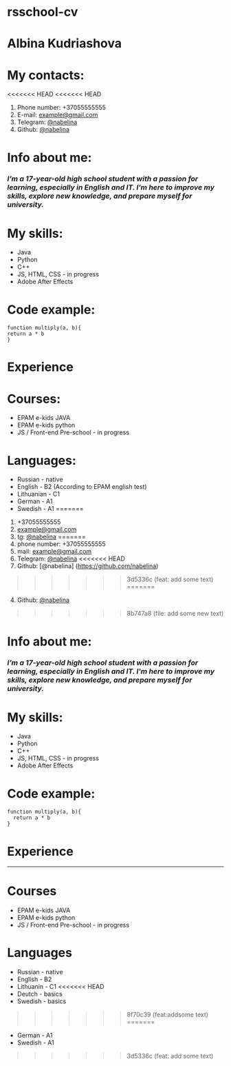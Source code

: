 # rsschool-cv
# Albina Kudriashova
# My contacts:
<<<<<<< HEAD
<<<<<<< HEAD
1. Phone number: +37055555555
2. E-mail: example@gmail.com
3. Telegram: [@nabelina](https://t.me/nabelina)
4. Github: [@nabelina](https://github.com/nabelina)
# Info about me:
### *I’m a 17-year-old high school student with a passion for learning, especially in English and IT. I’m here to improve my skills, explore new knowledge, and prepare myself for university.*
# My skills:
* Java
* Python
* C++
* JS, HTML, CSS - in progress
* Adobe After Effects
# Code example:
```
function multiply(a, b){
return a * b
}
```
# Experience
# Courses:
* EPAM e-kids JAVA
* EPAM e-kids python
* JS / Front-end Pre-school - in progress
# Languages:
* Russian - native
* English - B2 (According to EPAM english test)
* Lithuanian - C1
* German - A1
* Swedish - A1
=======
1. +37055555555
2. example@gmail.com
3. tg: [@nabelina](https://t.me/nabelina)
=======
1. phone number: +37055555555
2. mail: example@gmail.com
3. Telegram: [@nabelina](https://t.me/nabelina)
<<<<<<< HEAD
4. Github: [@nabelina] (https://github.com/nabelina)
>>>>>>> 3d5336c (feat: add some text)
=======
4. Github: [@nabelina](https://github.com/nabelina)
>>>>>>> 8b747a8 (file: add some new text)
# Info about me:
### *I’m a 17-year-old high school student with a passion for learning, especially in English and IT. I'm here to improve my skills, explore new knowledge, and prepare myself for university.*
# My skills:
* Java
* Python
* C++
* JS, HTML, CSS - in progress
* Adobe After Effects
# Code example:
```
function multiply(a, b){
  return a * b
}
```
# Experience
***
# Courses
* EPAM e-kids JAVA
* EPAM e-kids python
* JS / Front-end Pre-school - in progress
# Languages
* Russian - native
* English - B2
* Lithuanin - C1
<<<<<<< HEAD
* Deutch - basics
* Swedish - basics
>>>>>>> 8f70c39 (feat:addsome text)
=======
* German - A1
* Swedish - A1
>>>>>>> 3d5336c (feat: add some text)
